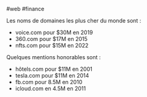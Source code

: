 #web #finance 

Les noms de domaines les plus cher du monde sont :
- voice.com pour $30M en 2019
- 360.com pour $17M en 2015
- nfts.com pour $15M en 2022

Quelques mentions honorables sont :
- hôtels.com pour $11M en 2001
- tesla.com pour $11M en 2014
- fb.com pour 8.5M en 2010
- icloud.com en 4.5M en 2011 